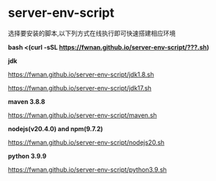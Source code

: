 # server-env-script
选择要安装的脚本,以下列方式在线执行即可快速搭建相应环境

**bash <(curl -sSL https://fwnan.github.io/server-env-script/???.sh)**

**jdk**

https://fwnan.github.io/server-env-script/jdk1.8.sh

https://fwnan.github.io/server-env-script/jdk17.sh

**maven 3.8.8**

https://fwnan.github.io/server-env-script/maven.sh

**nodejs(v20.4.0) and npm(9.7.2)**

https://fwnan.github.io/server-env-script/nodejs20.sh

**python 3.9.9**

https://fwnan.github.io/server-env-script/python3.9.sh
